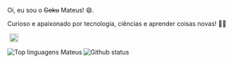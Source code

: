 Oi, eu sou o <strike>Goku</strike> Mateus! 😄.

Curioso e apaixonado por tecnologia, ciências e aprender coisas novas! 🧐🔎

<a target="_blank" href="https://www.linkedin.com/in/mateuskuritza/"><img style="height: 20px; margin: 0 5px;" src="https://img.shields.io/badge/LinkedIn-0077B5?style=for-the-badge&logo=linkedin&logoColor=white"></a>

<img align="center" alt="Github status" src="https://github-profile-summary-cards.vercel.app/api/cards/profile-details?username=mateuskuritza&theme=darcula" />

<img align="left" alt="Top linguagens Mateus" src="https://github-readme-stats.vercel.app/api/top-langs/?username=mateuskuritza&theme=gruvbox" />